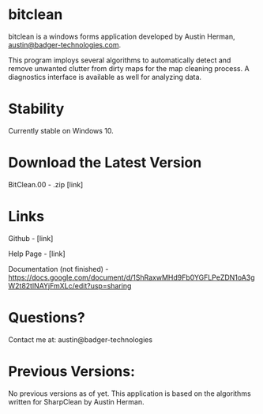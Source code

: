 # bitclean

bitclean is a windows forms application developed by Austin Herman, austin@badger-technologies.com.

This program imploys several algorithms to automatically detect and remove unwanted clutter from dirty maps for the map cleaning process.
A diagnostics interface is available as well for analyzing data.

# Stability
Currently stable on Windows 10. 

# Download the Latest Version
BitClean.00 - .zip
[link]

# Links
Github -
[link]

Help Page - 
[link]

Documentation (not finished) -
https://docs.google.com/document/d/1ShRaxwMHd9Fb0YGFLPeZDN1oA3gW2t82tlNAYjFmXLc/edit?usp=sharing

# Questions?
Contact me at:
austin@badger-technologies

# Previous Versions:
No previous versions as of yet.
This application is based on the algorithms written for SharpClean by Austin Herman.
